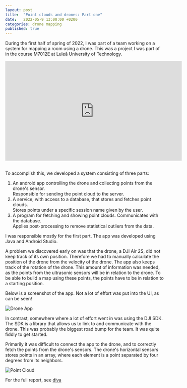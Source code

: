 ```yaml
---
layout: post
title:  "Point clouds and drones: Part one"
date:   2022-05-9 13:00:00 +0200
categories: drone mapping
published: true
---
```


During the first half of spring of 2022, I was part of a team working on a system for mapping a room using a drone.
This was a project I was part of in the course M7012E at Luleå University of Technology. 

<iframe style="display: block; margin-left: auto; margin-right: auto;" class = "youtube-video" width="560" height="315" src="https://www.youtube.com/embed/hKLTdr7tsGw" title="YouTube video player" frameborder="0" allow="accelerometer; autoplay; clipboard-write; encrypted-media; gyroscope; picture-in-picture" allowfullscreen></iframe>

<br/>

To accomplish this, we developed a system consisting of three parts: 

<ol>
  <li>An android app controlling the drone and collecting points from the drone's sensor. <br/> Responsible for sending the point cloud to the server. </li>
  <li>A service, with access to a database, that stores and fetches point clouds. <br/> Stores points under a specific session name given by the user. </li>
  <li>A program for fetching and showing point clouds. Communicates with the database. <br/> Applies post-processing to remove statistical outliers from the data.</li>
</ol>

I was responsible mostly for the first part. The app was developed using Java and Android Studio.

A problem we discovered early on was that the drone, a DJI Air 2S, did not keep track of its own position. Therefore we had to manually calculate
the position of the drone from the velocity of the drone. The app also keeps track of the rotation of the drone. This amount of information was needed,
as the points from the ultrasonic sensors will be in relation to the drone. To be able to build a map using these points, the points have to be in relation
to a starting position.

Below is a screenshot of the app. Not a lot of effort was put into the UI, as can be seen!

![Drone App](/img/drone/part1/drone_app.jpg)

In contrast, somewhere where a lot of effort went in was using the DJI SDK. The SDK is a library that allows us to link to and communicate with the drone.
This was probably the biggest road bump for the team. It was quite fiddly to get started. 

Primarily it was difficult to connect the app to the drone, and to correctly fetch the points from the drone's sensors.
The drone's horizontal sensors stores points in an array, where each element is a point separated by four degrees from its neighbors.


![Point Cloud](/img/drone/part1/point_cloud.jpg)

For the full report, see [diva](https://ltu.diva-portal.org/smash/record.jsf?dswid=-4803&pid=diva2%3A1675581&c=6&searchType=SIMPLE&language=en&query=point+cloud+mapping&af=%5B%5D&aq=%5B%5B%5D%5D&aq2=%5B%5B%5D%5D&aqe=%5B%5D&noOfRows=50&sortOrder=author_sort_asc&sortOrder2=title_sort_asc&onlyFullText=false&sf=all)